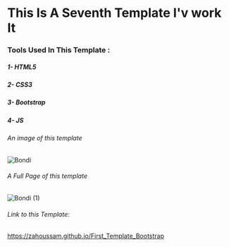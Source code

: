 # This Is A Seventh Template I'v work It

### Tools Used In This Template :
##### 1- HTML5
##### 2- CSS3
##### 3- Bootstrap
##### 4- JS
###### An image of this template
![Bondi](https://github.com/ZaHoussam/First_Template_Bootstrap/assets/89077423/3c38c1eb-9c42-4f47-992d-549081edbaaa)

###### A Full Page of this template
![Bondi (1)](https://github.com/ZaHoussam/First_Template_Bootstrap/assets/89077423/fa7c53a4-0d4b-487d-9ea3-52edc2f220fd)

###### Link to this Template:
 https://zahoussam.github.io/First_Template_Bootstrap
